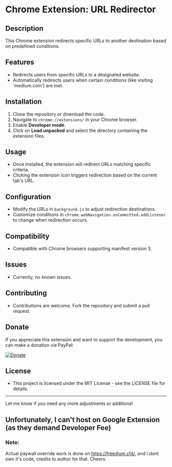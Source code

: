 # Chrome Extension: URL Redirector

## Description
This Chrome extension redirects specific URLs to another destination based on predefined conditions.

## Features
- Redirects users from specific URLs to a designated website.
- Automatically redirects users when certain conditions (like visiting 'medium.com') are met.

## Installation
1. Clone the repository or download the code.
2. Navigate to `chrome://extensions/` in your Chrome browser.
3. Enable **Developer mode**.
4. Click on **Load unpacked** and select the directory containing the extension files.

## Usage
- Once installed, the extension will redirect URLs matching specific criteria.
- Clicking the extension icon triggers redirection based on the current tab's URL.

## Configuration
- Modify the URLs in `background.js` to adjust redirection destinations.
- Customize conditions in `chrome.webNavigation.onCommitted.addListener` to change when redirection occurs.

## Compatibility
- Compatible with Chrome browsers supporting manifest version 3.

## Issues
- Currently, no known issues.

## Contributing
- Contributions are welcome. Fork the repository and submit a pull request.

## Donate
If you appreciate this extension and want to support the development, you can make a donation via PayPal:

[![Donate](https://www.paypalobjects.com/en_US/i/btn/btn_donate_LG.gif)](https://www.paypal.com/donate/?business=4L6MDRQ5T7E3C&no_recurring=0&item_name=Please+donate+for+a+loaf+of+bread+on+the+table.&currency_code=CAD)

## License
- This project is licensed under the MIT License - see the LICENSE file for details.

---

Let me know if you need any more adjustments or additions!
## Unfortunately, I can't host on Google Extension (as they demand Developer Fee)

### Note:
Actual paywall override work is done on https://freedium.cfd/, and I dont own it's code, credits to author for that. Cheers.
